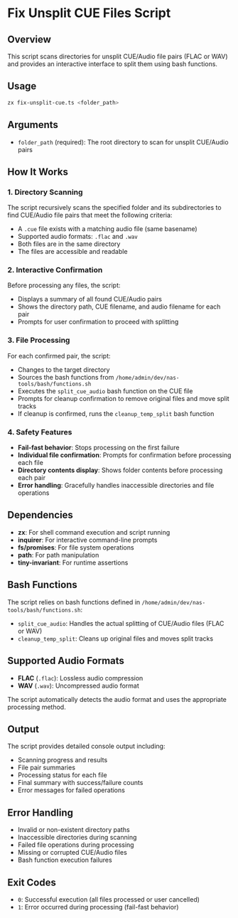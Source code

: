 # Fix Unsplit CUE Files Script

## Overview

This script scans directories for unsplit CUE/Audio file pairs (FLAC or WAV) and provides an interactive interface to split them using bash functions.

## Usage

```bash
zx fix-unsplit-cue.ts <folder_path>
```

## Arguments

- `folder_path` (required): The root directory to scan for unsplit CUE/Audio pairs

## How It Works

### 1. Directory Scanning

The script recursively scans the specified folder and its subdirectories to find CUE/Audio file pairs that meet the following criteria:

- A `.cue` file exists with a matching audio file (same basename)
- Supported audio formats: `.flac` and `.wav`
- Both files are in the same directory
- The files are accessible and readable

### 2. Interactive Confirmation

Before processing any files, the script:

- Displays a summary of all found CUE/Audio pairs
- Shows the directory path, CUE filename, and audio filename for each pair
- Prompts for user confirmation to proceed with splitting

### 3. File Processing

For each confirmed pair, the script:

- Changes to the target directory
- Sources the bash functions from `/home/admin/dev/nas-tools/bash/functions.sh`
- Executes the `split_cue_audio` bash function on the CUE file
- Prompts for cleanup confirmation to remove original files and move split tracks
- If cleanup is confirmed, runs the `cleanup_temp_split` bash function

### 4. Safety Features

- **Fail-fast behavior**: Stops processing on the first failure
- **Individual file confirmation**: Prompts for confirmation before processing each file
- **Directory contents display**: Shows folder contents before processing each pair
- **Error handling**: Gracefully handles inaccessible directories and file operations

## Dependencies

- **zx**: For shell command execution and script running
- **inquirer**: For interactive command-line prompts
- **fs/promises**: For file system operations
- **path**: For path manipulation
- **tiny-invariant**: For runtime assertions

## Bash Functions

The script relies on bash functions defined in `/home/admin/dev/nas-tools/bash/functions.sh`:

- `split_cue_audio`: Handles the actual splitting of CUE/Audio files (FLAC or WAV)
- `cleanup_temp_split`: Cleans up original files and moves split tracks

## Supported Audio Formats

- **FLAC** (`.flac`): Lossless audio compression
- **WAV** (`.wav`): Uncompressed audio format

The script automatically detects the audio format and uses the appropriate processing method.

## Output

The script provides detailed console output including:

- Scanning progress and results
- File pair summaries
- Processing status for each file
- Final summary with success/failure counts
- Error messages for failed operations

## Error Handling

- Invalid or non-existent directory paths
- Inaccessible directories during scanning
- Failed file operations during processing
- Missing or corrupted CUE/Audio files
- Bash function execution failures

## Exit Codes

- `0`: Successful execution (all files processed or user cancelled)
- `1`: Error occurred during processing (fail-fast behavior)
